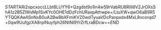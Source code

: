 $START$ARi2opcxoccLLbt8LUYY6+Qzgdst9o1ln4w59rVabRU8RIIl6V2JrOXsShA1z2B5ZlWsMp1SvKYc0OHE1dDzFchURaxpAthwpe+/LtuXW+qwO6aB9R5YTQQKAwIlSnNsB0uA2BwBbXFmiKVZ0wdTyuaVDcPanpxdx4MxL8vcorqd7+0qw9UufgzXA8rpINuyfph26NtNI9YrZrfLraBDcw==$END$